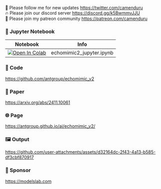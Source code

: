 🐣 Please follow me for new updates https://twitter.com/camenduru <br />
🔥 Please join our discord server https://discord.gg/k5BwmmvJJU <br />
🥳 Please join my patreon community https://patreon.com/camenduru <br />

### 🍊 Jupyter Notebook

| Notebook | Info
| --- | --- |
[![Open In Colab](https://colab.research.google.com/assets/colab-badge.svg)](https://colab.research.google.com/github/camenduru/echomimic-jupyter/blob/main/echomimic2_jupyter.ipynb) | echomimic2_jupyter.ipynb

### 🧬 Code
https://github.com/antgroup/echomimic_v2

### 📄 Paper
https://arxiv.org/abs/2411.10061

### 🌐 Page
https://antgroup.github.io/ai/echomimic_v2/

### 🖼 Output

https://github.com/user-attachments/assets/d32164dc-2f43-4a13-b585-df3cbf870917

### 🏢 Sponsor
https://modelslab.com
